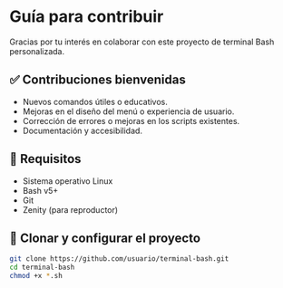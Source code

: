 # Guía para contribuir

Gracias por tu interés en colaborar con este proyecto de terminal Bash personalizada.

## ✅ Contribuciones bienvenidas

- Nuevos comandos útiles o educativos.
- Mejoras en el diseño del menú o experiencia de usuario.
- Corrección de errores o mejoras en los scripts existentes.
- Documentación y accesibilidad.

## 🔧 Requisitos

- Sistema operativo Linux
- Bash v5+
- Git
- Zenity (para reproductor)

## 🧬 Clonar y configurar el proyecto

```bash
git clone https://github.com/usuario/terminal-bash.git
cd terminal-bash
chmod +x *.sh
